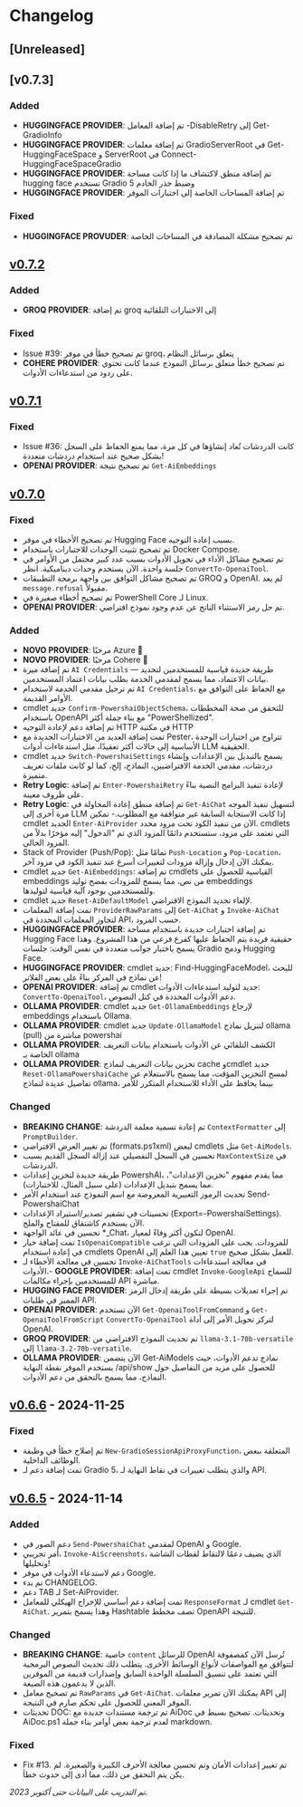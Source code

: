 ﻿# Changelog

## [Unreleased] <!--AiDoc:Translator:IgnoreLine-->

## [v0.7.3]

### Added <!--AiDoc:Translator:IgnoreLine-->
- **HUGGINGFACE PROVIDER**: تم إضافة المعامل -DisableRetry إلى Get-GradioInfo
- **HUGGINGFACE PROVIDER**: تم إضافة معلمات GradioServerRoot في Get-HuggingFaceSpace و ServerRoot في Connect-HuggingFaceSpaceGradio
- **HUGGINGFACE PROVIDER**: تم إضافة منطق لاكتشاف ما إذا كانت مساحة hugging face تستخدم Gradio 5 وضبط جذر الخادم
- **HUGGINGFACE PROVIDER**: تم إضافة المساحات الخاصة إلى اختبارات الموفر

### Fixed <!--AiDoc:Translator:IgnoreLine-->
- **HUGGINGFACE PROVUDER**: تم تصحيح مشكلة المصادقة في المساحات الخاصة


## [v0.7.2]

### Added <!--AiDoc:Translator:IgnoreLine-->
- **GROQ PROVIDER**: تم إضافة groq إلى الاختبارات التلقائية

### Fixed <!--AiDoc:Translator:IgnoreLine-->
- Issue #39: تم تصحيح خطأ في موفر groq، يتعلق برسائل النظام 
- **COHERE PROVIDER**: تم تصحيح خطأ متعلق برسائل النموذج عندما كانت تحتوي على ردود من استدعاءات الأدوات.


## [v0.7.1]

### Fixed <!--AiDoc:Translator:IgnoreLine-->
- Issue #36: كانت الدردشات تُعاد إنشاؤها في كل مرة، مما يمنع الحفاظ على السجل بشكل صحيح عند استخدام دردشات متعددة! 
- **OPENAI PROVIDER**: تم تصحيح نتيجة `Get-AiEmbeddings`

## [v0.7.0]

### Fixed <!--AiDoc:Translator:IgnoreLine-->
- تم تصحيح الأخطاء في موفر Hugging Face بسبب إعادة التوجيه.
- تم تصحيح تثبيت الوحدات للاختبارات باستخدام Docker Compose.
- تم تصحيح مشاكل الأداء في تحويل الأدوات بسبب عدد كبير محتمل من الأوامر في جلسة واحدة. الآن يستخدم وحدات ديناميكية. انظر `ConvertTo-OpenaiTool`.
- تم تصحيح مشاكل التوافق بين واجهة برمجة التطبيقات GROQ و OpenAI. لم يعد `message.refusal` مقبولاً.
- تم تصحيح أخطاء صغيرة في PowerShell Core لـ Linux.
- **OPENAI PROVIDER**: تم حل رمز الاستثناء الناتج عن عدم وجود نموذج افتراضي.

### Added <!--AiDoc:Translator:IgnoreLine-->
- **NOVO PROVIDER**: مرحبًا Azure 🎉
- **NOVO PROVIDER**: مرحبًا Cohere 🎉
- تم إضافة ميزة `AI Credentials` — طريقة جديدة قياسية للمستخدمين لتحديد بيانات الاعتماد، مما يسمح لمقدمي الخدمة بطلب بيانات اعتماد المستخدمين.
- تم ترحيل مقدمي الخدمة لاستخدام `AI Credentials`، مع الحفاظ على التوافق مع الأوامر القديمة.
- cmdlet جديد `Confirm-PowershaiObjectSchema`، للتحقق من صحة المخططات باستخدام OpenAPI مع بناء جملة أكثر "PowerShellized".
- تم إضافة دعم لإعادة التوجيه HTTP في مكتبة HTTP
- تمت إضافة العديد من الاختبارات الجديدة مع Pester، تتراوح من اختبارات الوحدة الأساسية إلى حالات أكثر تعقيدًا، مثل استدعاءات أدوات LLM الحقيقية.
- cmdlet جديد `Switch-PowershaiSettings` يسمح بالتبديل بين الإعدادات وإنشاء دردشات، مقدمي الخدمة الافتراضيين، النماذج، إلخ، كما لو كانت ملفات تعريف متميزة.
- **Retry Logic**: تم إضافة `Enter-PowershaiRetry` لإعادة تنفيذ البرامج النصية بناءً على ظروف معينة.
- **Retry Logic**: تم إضافة منطق إعادة المحاولة في `Get-AiChat` لتسهيل تنفيذ الموجه مرة أخرى إلى LLM إذا كانت الاستجابة السابقة غير متوافقة مع المطلوب.- تمكين cmdlet الجديد `Enter-AiProvider` الآن من تنفيذ الكود تحت مزود محدد. cmdlets التي تعتمد على مزود، ستستخدم دائمًا المزود الذي تم "الدخول" إليه مؤخرًا بدلاً من المزود الحالي.
- Stack of Provider (Push/Pop): تمامًا مثل `Push-Location` و `Pop-Location`، يمكنك الآن إدخال وإزالة مزودات لتغييرات أسرع عند تنفيذ الكود في مزود آخر.
- cmdlet جديد `Get-AiEmbeddings`: تم إضافة cmdlets القياسية للحصول على embeddings من نص، مما يسمح للمزودات بفضح توليد embeddings وللمستخدمين بوجود آلية قياسية لتوليدها.
- cmdlet جديد `Reset-AiDefaultModel` لإلغاء تحديد النموذج الافتراضي.
- تمت إضافة المعلمات `ProviderRawParams` إلى `Get-AiChat` و `Invoke-AiChat` لتجاوز المعلمات المحددة في API، حسب المزود.
- **HUGGINGFACE PROVIDER**: تم إضافة اختبارات جديدة باستخدام مساحة Hugging Face حقيقية فريدة يتم الحفاظ عليها كفرع فرعي من هذا المشروع. وهذا يسمح باختبار جوانب متعددة في نفس الوقت: جلسات Gradio ودمج Hugging Face.
- **HUGGINGFACE PROVIDER**: cmdlet جديد: Find-HuggingFaceModel، للبحث عن نماذج في المركز بناءً على بعض الفلاتر!
- **OPENAI PROVIDER**: تم إضافة cmdlet جديد لتوليد استدعاءات الأدوات: `ConvertTo-OpenaiTool`، دعم الأدوات المحددة في كتل النصوص.
- **OLLAMA PROVIDER**: cmdlet جديد `Get-OllamaEmbeddings` لإرجاع embeddings باستخدام Ollama.
- **OLLAMA PROVIDER**: cmdlet جديد `Update-OllamaModel` لتنزيل نماذج ollama (pull) مباشرة من powershai
- **OLLAMA PROVIDER**: الكشف التلقائي عن الأدوات باستخدام بيانات التعريف الخاصة بـ ollama
- **OLLAMA PROVIDER**: تخزين بيانات التعريف لنماذج cache وcmdlet جديد `Reset-OllamaPowershaiCache` لمسح التخزين المؤقت، مما يسمح بالاستعلام عن تفاصيل عديدة لنماذج ollama، بينما يحافظ على الأداء للاستخدام المتكرر للأمر

### Changed <!--AiDoc:Translator:IgnoreLine-->
- **BREAKING CHANGE**: تم إعادة تسمية معلمة الدردشة `ContextFormatter` إلى `PromptBuilder`.
- تم تغيير العرض الافتراضي (formats.ps1xml) لبعض cmdlets مثل `Get-AiModels`.
- تحسين في السجل التفصيلي عند إزالة السجل القديم بسبب `MaxContextSize` في الدردشات.
- طريقة جديدة لتخزين إعدادات PowershAI، مما يقدم مفهوم "تخزين الإعدادات"، مما يسمح بتبديل الإعدادات (على سبيل المثال، للاختبارات).
- تحديث الرموز التعبيرية المعروضة مع اسم النموذج عند استخدام الأمر Send-PowershaiChat
- تحسينات في تشفير تصدير/استيراد الإعدادات (Export=-PowershaiSettings). الآن يستخدم كاشتقاق للمفتاح والملح.
- تحسين في عائد الواجهة *_Chat، لتكون أكثر وفاءً لمعيار OpenAI.
- تمت إضافة خيار `IsOpenaiCompatible` للمزودات. يجب على المزودات التي ترغب في إعادة استخدام cmdlets OpenAI تعيين هذا العلم إلى `true` للعمل بشكل صحيح.
- تحسين في معالجة الأخطاء لـ `Invoke-AiChatTools` في معالجة استدعاءات الأدوات.- **GOOGLE PROVIDER**: تمت إضافة cmdlet `Invoke-GoogleApi` للسماح للمستخدمين بإجراء مكالمات API مباشرة.
- **HUGGING FACE PROVIDER**: تم إجراء تعديلات بسيطة على طريقة إدخال الرمز المميز في طلبات API.
- **OPENAI PROVIDER**: الآن تستخدم `Get-OpenaiToolFromCommand` و `Get-OpenaiToolFromScript` `ConvertTo-OpenaiTool` لتركز تحويل الأمر إلى أداة OpenAI.
- **GROQ PROVIDER**: تم تحديث النموذج الافتراضي من `llama-3.1-70b-versatile` إلى `llama-3.2-70b-versatile`.
- **OLLAMA PROVIDER**: الآن يتضمن Get-AiModels نماذج تدعم الأدوات، حيث يستخدم الموفر نقطة النهاية /api/show للحصول على مزيد من التفاصيل حول النماذج، مما يسمح بالتحقق من دعم الأدوات.

## [v0.6.6] - 2024-11-25

### Fixed <!--AiDoc:Translator:IgnoreLine-->
- تم إصلاح خطأ في وظيفة `New-GradioSessionApiProxyFunction`، المتعلقة ببعض الوظائف الداخلية.
- تمت إضافة دعم لـ Gradio 5، والذي يتطلب تغييرات في نقاط النهاية لـ API.

## [v0.6.5] - 2024-11-14

### Added <!--AiDoc:Translator:IgnoreLine-->
- دعم الصور في `Send-PowershaiChat` لمقدمي OpenAI و Google.
- أمر تجريبي، `Invoke-AiScreenshots`، الذي يضيف دعمًا لالتقاط لقطات الشاشة وتحليلها!
- دعم لاستدعاء الأدوات في موفر Google.
- تم بدء CHANGELOG.
- دعم TAB لـ Set-AiProvider.
- تمت إضافة دعم أساسي للإخراج الهيكلي للمعامل `ResponseFormat` لـ cmdlet `Get-AiChat`. وهذا يسمح بتمرير Hashtable تصف مخطط OpenAPI للنتيجة.

### Changed <!--AiDoc:Translator:IgnoreLine-->
- **BREAKING CHANGE**: خاصية `content` للرسائل OpenAI تُرسل الآن كمصفوفة لتتوافق مع المواصفات لأنواع الوسائط الأخرى. يتطلب ذلك تحديث النصوص البرمجية التي تعتمد على تنسيق السلسلة الواحدة السابق وإصدارات قديمة من الموفرين الذين لا يدعمون هذه الصيغة.
- تم تصحيح معامل `RawParams` في `Get-AiChat`. يمكنك الآن تمرير معلمات API إلى الموفر المعني للحصول على تحكم صارم في النتيجة.
- تحديثات DOC: تم ترجمة مستندات جديدة مع AiDoc وتحديثات. تصحيح بسيط في AiDoc.ps1 لعدم ترجمة بعض أوامر بناء جملة markdown.

### Fixed <!--AiDoc:Translator:IgnoreLine-->
- Fix #13. تم تغيير إعدادات الأمان وتم تحسين معالجة الأحرف الكبيرة والصغيرة. لم يكن يتم التحقق من ذلك، مما أدى إلى حدوث خطأ.

[v0.6.6]: https://github.com/rrg92/powershai/releases/tag/v0.6.6
[v0.6.5]: https://github.com/rrg92/powershai/releases/tag/v0.6.5
[v0.7.0]: https://github.com/rrg92/powershai/releases/tag/v0.7.0
[v0.7.1]: https://github.com/rrg92/powershai/releases/tag/v0.7.1
[v0.7.2]: https://github.com/rrg92/powershai/releases/tag/v0.7.2


<!--PowershaiAiDocBlockStart-->
_تم التدريب على البيانات حتى أكتوبر 2023._
<!--PowershaiAiDocBlockEnd-->
